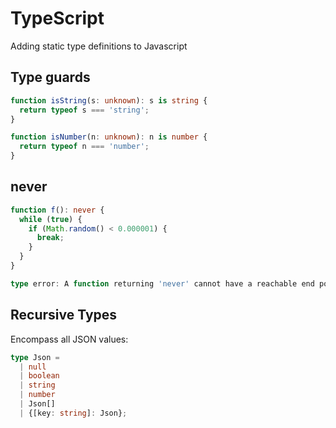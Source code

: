 # TypeScript
Adding static type definitions to Javascript

## Type guards
```typescript
function isString(s: unknown): s is string {
  return typeof s === 'string';
}

function isNumber(n: unknown): n is number {
  return typeof n === 'number';
}
```

## never
```typescript
function f(): never {
  while (true) {
    if (Math.random() < 0.000001) {
      break;
    }
  }
}
```
```typescript
type error: A function returning 'never' cannot have a reachable end point.
```

## Recursive Types
Encompass all JSON values:
```typescript
type Json =
  | null
  | boolean
  | string
  | number
  | Json[]
  | {[key: string]: Json};
```
